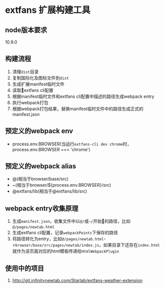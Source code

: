# extfans 扩展构建工具

## node版本要求
10.9.0

## 构建流程
1. 清理`dist`目录
2. 复制国际化及图标文件到`dist`
3. 生成扩展manifest临时文件
4. 读取extfans cli配置
5. 根据manifest临时文件和extfans cli配置中描述的路径生成webpack entry
6. 执行webpack打包
7. 根据webpack打包结果，替换manifest临时文件中的路径生成正式的manifest.json

## 预定义的webpack env
* process.env.BROWSER(当运行`extfans-cli dev chrome`时，process.env.BROWSER === 'chrome')

## 预定义的webpack alias
* @(相当于browser/base/src)
* ~(相当于browser/${process.env.BROWSER}/src)
* @extfans/lib(相当于@extfans/lib/src)

## webpack entry收集原理
1. 生成`manifest.json`，收集文件中以`@/`或`~/`开始的路径，比如`@/pages/newtab.html`
2. 生成extfans cli配置，记录`webpackPoints`下保存的路径
3. 将路径转化为entry，比如`@/pages/newtab.html`->`browser/base/src/pages/newtab/index.js`，如果目录下还存在`index.html`就作为该页面对应的html模板传递给`HtmlWebpackPlugin`

## 使用中的项目
1. http://git.infinitynewtab.com/Starlab/extfans-weather-extension
